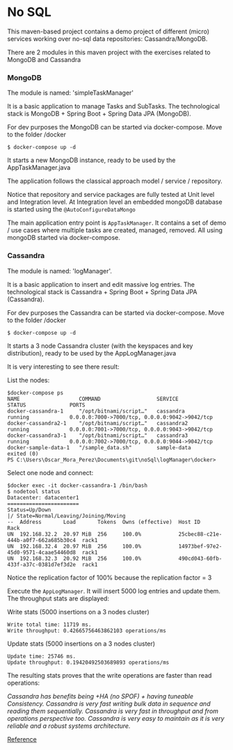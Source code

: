 # No SQL

This maven-based project contains a demo project of different (micro) services working over no-sql data repositories: Cassandra/MongoDB. 

There are 2 modules in this maven project with the exercises related to MongoDB and Cassandra

### MongoDB

The module is named: 'simpleTaskManager'

It is a basic application to manage Tasks and SubTasks. The technological stack is MongoDB + Spring Boot + Spring Data
JPA (MongoDB).

For dev purposes the MongoDB can be started via docker-compose. Move to the folder /docker

```
$ docker-compose up -d
```

It starts a new MongoDB instance, ready to be used by the AppTaskManager.java

The application follows the classical approach model / service / repository.

Notice that repository and service packages are fully tested at Unit level and Integration level. At Integration level
an embedded mongoDB database is started using the `@AutoConfigureDataMongo`

The main application entry point is `AppTaskManager`. It contains a set of demo / use cases where multiple tasks are
created, managed, removed. All using mongoDB started via docker-compose.

### Cassandra

The module is named: 'logManager'.

It is a basic application to insert and edit massive log entries. The technological stack is Cassandra + Spring Boot +
Spring Data JPA (Cassandra).

For dev purposes the Cassandra can be started via docker-compose. Move to the folder /docker

```
$ docker-compose up -d
```

It starts a 3 node Cassandra cluster (with the keyspaces and key distribution), ready to be used by the AppLogManager.java

It is very interesting to see there result:

List the nodes:

```
$docker-compose ps
NAME                   COMMAND                  SERVICE             STATUS              PORTS
docker-cassandra-1     "/opt/bitnami/script…"   cassandra           running             0.0.0.0:7000->7000/tcp, 0.0.0.0:9042->9042/tcp
docker-cassandra2-1    "/opt/bitnami/script…"   cassandra2          running             0.0.0.0:7001->7000/tcp, 0.0.0.0:9043->9042/tcp
docker-cassandra3-1    "/opt/bitnami/script…"   cassandra3          running             0.0.0.0:7002->7000/tcp, 0.0.0.0:9044->9042/tcp
docker-sample-data-1   "/sample_data.sh"        sample-data         exited (0)
PS C:\Users\Oscar_Mora_Perez\Documents\git\noSql\logManager\docker>
```

Select one node and connect:

```
$docker exec -it docker-cassandra-1 /bin/bash
$ nodetool status
Datacenter: datacenter1
=======================
Status=Up/Down
|/ State=Normal/Leaving/Joining/Moving
--  Address       Load       Tokens  Owns (effective)  Host ID                               Rack
UN  192.168.32.2  20.97 MiB  256     100.0%            25cbec88-c21e-444b-a0f7-662a685b30c4  rack1
UN  192.168.32.4  20.97 MiB  256     100.0%            14973bef-97e2-45d0-9571-4caae54460d8  rack1
UN  192.168.32.3  20.92 MiB  256     100.0%            490cd043-60fb-433f-a37c-0381d7ef3d2e  rack1

```

Notice the replication factor of 100% because the replication factor = 3

Execute the `AppLogManager`. It will insert 5000 log entries and update them. The throughput stats are displayed:

Write stats (5000 insertions on a 3 nodes cluster)
```
Write total time: 11719 ms.
Write throughput: 0.42665756463862103 operations/ms
```

Update stats (5000 insertions on a 3 nodes cluster)
```
Update time: 25746 ms.
Update throughput: 0.19420492503689893 operations/ms
```

The resulting stats proves that the write operations are faster than read operations:

<em>Cassandra has benefits being +HA (no SPOF) + having tuneable Consistency. Cassandra is very fast writing bulk data in sequence and reading them sequentially. Cassandra is very fast in throughput and from operations perspective too. Cassandra is very easy to maintain as it is very reliable and a robust systems architecture.</em>

[Reference](https://www.zymr.com/cassandra-good-read-operations/#:~:text=You%20can%20vary%20the%20consistency,Cassandra%20does%20write%20operation%20faster)